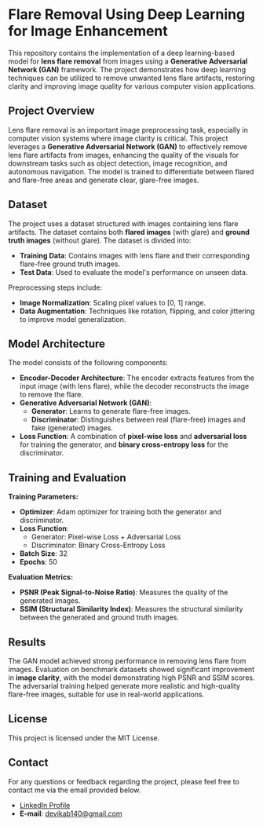 

# **Flare Removal Using Deep Learning for Image Enhancement**

This repository contains the implementation of a deep learning-based model for **lens flare removal** from images using a **Generative Adversarial Network (GAN)** framework. The project demonstrates how deep learning techniques can be utilized to remove unwanted lens flare artifacts, restoring clarity and improving image quality for various computer vision applications.

## **Project Overview**

Lens flare removal is an important image preprocessing task, especially in computer vision systems where image clarity is critical. This project leverages a **Generative Adversarial Network (GAN)** to effectively remove lens flare artifacts from images, enhancing the quality of the visuals for downstream tasks such as object detection, image recognition, and autonomous navigation. The model is trained to differentiate between flared and flare-free areas and generate clear, glare-free images.

## **Dataset**

The project uses a dataset structured with images containing lens flare artifacts. The dataset contains both **flared images** (with glare) and **ground truth images** (without glare). The dataset is divided into:

- **Training Data**: Contains images with lens flare and their corresponding flare-free ground truth images.
- **Test Data**: Used to evaluate the model's performance on unseen data.
  
Preprocessing steps include:

- **Image Normalization**: Scaling pixel values to [0, 1] range.
- **Data Augmentation**: Techniques like rotation, flipping, and color jittering to improve model generalization.

## **Model Architecture**

The model consists of the following components:

- **Encoder-Decoder Architecture**: The encoder extracts features from the input image (with lens flare), while the decoder reconstructs the image to remove the flare.
- **Generative Adversarial Network (GAN)**: 
  - **Generator**: Learns to generate flare-free images.
  - **Discriminator**: Distinguishes between real (flare-free) images and fake (generated) images.
- **Loss Function**: A combination of **pixel-wise loss** and **adversarial loss** for training the generator, and **binary cross-entropy loss** for the discriminator.

## **Training and Evaluation**

**Training Parameters:**

- **Optimizer**: Adam optimizer for training both the generator and discriminator.
- **Loss Function**: 
  - Generator: Pixel-wise Loss + Adversarial Loss
  - Discriminator: Binary Cross-Entropy Loss
- **Batch Size**: 32
- **Epochs**: 50

**Evaluation Metrics:**

- **PSNR (Peak Signal-to-Noise Ratio)**: Measures the quality of the generated images.
- **SSIM (Structural Similarity Index)**: Measures the structural similarity between the generated and ground truth images.

## **Results**

The GAN model achieved strong performance in removing lens flare from images. Evaluation on benchmark datasets showed significant improvement in **image clarity**, with the model demonstrating high PSNR and SSIM scores. The adversarial training helped generate more realistic and high-quality flare-free images, suitable for use in real-world applications.

## **License**

This project is licensed under the MIT License.

## **Contact**

For any questions or feedback regarding the project, please feel free to contact me via the email provided below.

- [LinkedIn Profile](https://www.linkedin.com/in/devika-b-826637288/)  
- **E-mail**: devikab140@gmail.com
